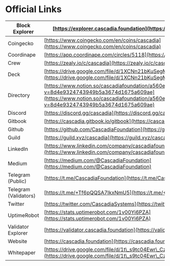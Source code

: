 # Official Links

| Block Explorer        | [https://explorer.cascadia.foundation](https://explorer.cascadia.foundation/)                                                                                                                                                |
| --------------------- | ---------------------------------------------------------------------------------------------------------------------------------------------------------------------------------------------------------------------------- |
| Coingecko             | [https://www.coingecko.com/en/coins/cascadia](https://www.coingecko.com/en/coins/cascadia)                                                                                                                                   |
| Coordinape            | [https://app.coordinape.com/circles/5118](https://app.coordinape.com/circles/5118)                                                                                                                                           |
| Crew                  | [https://zealy.io/c/cascadia](https://zealy.io/c/cascadia)                                                                                                                                                                   |
| Deck                  | [https://drive.google.com/file/d/1XCNn21bKuSegMZ7HhyYzpWlN7LG\_V6Xy](https://drive.google.com/file/d/1XCNn21bKuSegMZ7HhyYzpWlN7LG\_V6Xy)                                                                                     |
| Directory             | [https://www.notion.so/cascadiafoundation/a560ef5f506847b2886148bd06428ca0?v=8d4e9324743949b5a3674d1675a609ae](https://www.notion.so/cascadiafoundation/a560ef5f506847b2886148bd06428ca0?v=8d4e9324743949b5a3674d1675a609ae) |
| Discord               | [https://discord.gg/cascadia](https://discord.gg/cascadia)                                                                                                                                                                   |
| Gitbook               | [https://cascadia.gitbook.io/gitbook](https://cascadia.gitbook.io/gitbook/)                                                                                                                                                  |
| Github                | [https://github.com/CascadiaFoundation](https://github.com/CascadiaFoundation)                                                                                                                                               |
| Guild                 | [https://guild.xyz/cascadia](https://guild.xyz/cascadia)                                                                                                                                                                     |
| LinkedIn              | [https://www.linkedin.com/company/cascadiafoundation](https://www.linkedin.com/company/cascadiafoundation)                                                                                                                   |
| Medium                | [https://medium.com/@CascadiaFoundation](https://medium.com/@CascadiaFoundation)                                                                                                                                             |
| Telegram (Public)     | [https://t.me/CascadiaFoundation](https://t.me/CascadiaFoundation)                                                                                                                                                           |
| Telegram (Validators) | [https://t.me/+Tf6pQQSA7IkxNmU5](https://t.me/+Tf6pQQSA7IkxNmU5)                                                                                                                                                             |
| Twitter               | [https://twitter.com/CascadiaSystems](https://twitter.com/CascadiaSystems)                                                                                                                                                   |
| UptimeRobot           | [https://stats.uptimerobot.com/1v00Yi6PZA](https://stats.uptimerobot.com/1v00Yi6PZA)                                                                                                                                         |
| Validator Explorer    | [https://validator.cascadia.foundation](https://validator.cascadia.foundation/)                                                                                                                                              |
| Website               | [https://cascadia.foundation](https://cascadia.foundation/)                                                                                                                                                                  |
| Whitepaper            | [https://drive.google.com/file/d/1t\_s9tc04Ewr\_CzHEWochzwZzVL7Vh3bz](https://drive.google.com/file/d/1t\_s9tc04Ewr\_CzHEWochzwZzVL7Vh3bz)                                                                                   |
